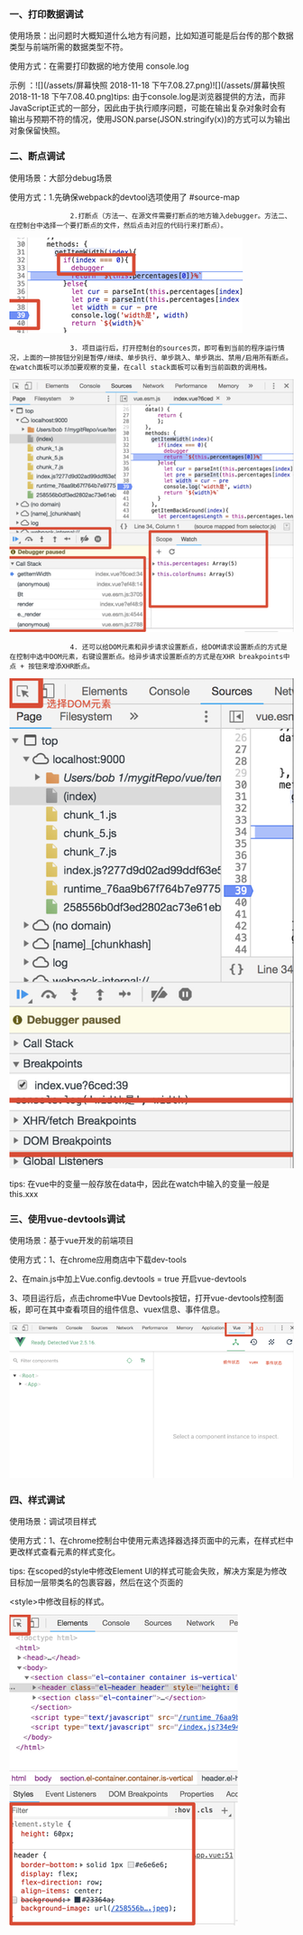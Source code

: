 ### 一、打印数据调试

使用场景：出问题时大概知道什么地方有问题，比如知道可能是后台传的那个数据类型与前端所需的数据类型不符。

使用方式：在需要打印数据的地方使用 console.log

示例 ：![](/assets/屏幕快照 2018-11-18 下午7.08.27.png)![](/assets/屏幕快照 2018-11-18 下午7.08.40.png)tips: 由于console.log是浏览器提供的方法，而非JavaScript正式的一部分，因此由于执行顺序问题，可能在输出复杂对象时会有输出与预期不符的情况，使用JSON.parse\(JSON.stringify\(x\)\)的方式可以为输出对象保留快照。

### 二、断点调试

使用场景：大部分debug场景

使用方式：1.先确保webpack的devtool选项使用了 \#source-map

                   2.打断点（方法一、在源文件需要打断点的地方输入debugger。方法二、在控制台中选择一个要打断点的文件，然后点击对应的代码行来打断点）。

![](/assets/import35.png)

                   3. 项目运行后，打开控制台的sources页，即可看到当前的程序运行情况，上面的一排按钮分别是暂停/继续、单步执行、单步跳入、单步跳出、禁用/启用所有断点。 在watch面板可以添加要观察的变量，在call stack面板可以看到当前函数的调用栈。

![](/assets/1e5504a40e884fafbacf015d824ef4ea_1c82789959acfbb585352fef6b998ad0.jpg)

                   4. 还可以给DOM元素和异步请求设置断点，给DOM请求设置断点的方式是在控制中选中DOM元素，右键设置断点。给异步请求设置断点的方式是在XHR breakpoints中点 + 按钮来增添XHR断点。

![](/assets/d4c76cad0c494e15b84d302ecc937de8_fcdd3c51e7ea1317621612b12b257ca0.jpg)



tips: 在vue中的变量一般存放在data中，因此在watch中输入的变量一般是this.xxx

### 三、使用vue-devtools调试

使用场景：基于vue开发的前端项目

使用方式：1、在chrome应用商店中下载dev-tools

2、在main.js中加上Vue.config.devtools = true 开启vue-devtools

3、项目运行后，点击chrome中Vue Devtools按钮，打开vue-devtools控制面板，即可在其中查看项目的组件信息、vuex信息、事件信息。

![](/assets/import38.png)

### 四、样式调试

使用场景：调试项目样式

使用方式：1、在chrome控制台中使用元素选择器选择页面中的元素，在样式栏中更改样式查看元素的样式变化。

tips: 在scoped的style中修改Element UI的样式可能会失败，解决方案是为修改目标加一层带类名的包裹容器，然后在这个页面的

&lt;style&gt;中修改目标的样式。

![](/assets/import39.png)

